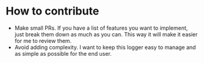 # How to contribute

- Make small PRs. If you have a list of features you want to implement, just break them down as much as you can. This way it will make it easier for me to review them.
- Avoid adding complexity. I want to keep this logger easy to manage and as simple as possible for the end user.